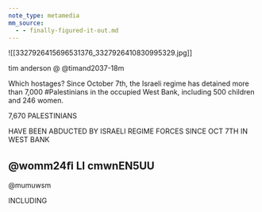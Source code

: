 ```yaml
---
note_type: metamedia
mm_source:
  - - finally-figured-it-out.md
---
```


![[3327926415696531376_3327926410830995329.jpg]]

tim anderson @ @timand2037-18m

Which hostages? Since October 7th, the Israeli
regime has detained more than 7,000
#Palestinians in the occupied West Bank,
including 500 children and 246 women.

7,670 PALESTINIANS

HAVE BEEN ABDUCTED BY ISRAELI
REGIME FORCES SINCE OCT 7TH IN
WEST BANK

@womm24ﬁ
LI cmwnEN5UU
-

@mumuwsm

INCLUDING


